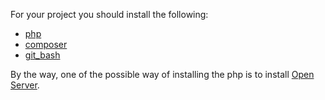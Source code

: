 For your project you should install the following:
- [php](https://github.com/green-symfony/docs/blob/main/docs/php%20installation.md)
- [composer](https://getcomposer.org/download/)
- [git_bash](https://git-scm.com/downloads)

By the way, one of the possible way of installing the php is to install [Open Server](https://ospanel.io/download/).